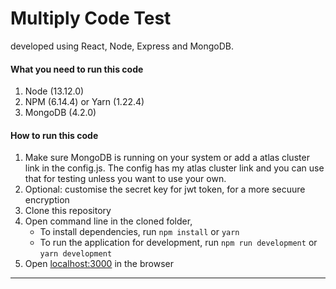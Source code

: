 # Multiply Code Test

developed using React, Node, Express and MongoDB.

#### What you need to run this code

1. Node (13.12.0)
2. NPM (6.14.4) or Yarn (1.22.4)
3. MongoDB (4.2.0)

#### How to run this code

1. Make sure MongoDB is running on your system or add a atlas cluster link in the config.js. The config has my atlas cluster link and you can use that for testing unless you want to use your own.
2. Optional: customise the secret key for jwt token, for a more secuure encryption
3. Clone this repository
4. Open command line in the cloned folder,
   - To install dependencies, run `npm install` or `yarn`
   - To run the application for development, run `npm run development` or `yarn development`
5. Open [localhost:3000](http://localhost:3000/) in the browser

---
